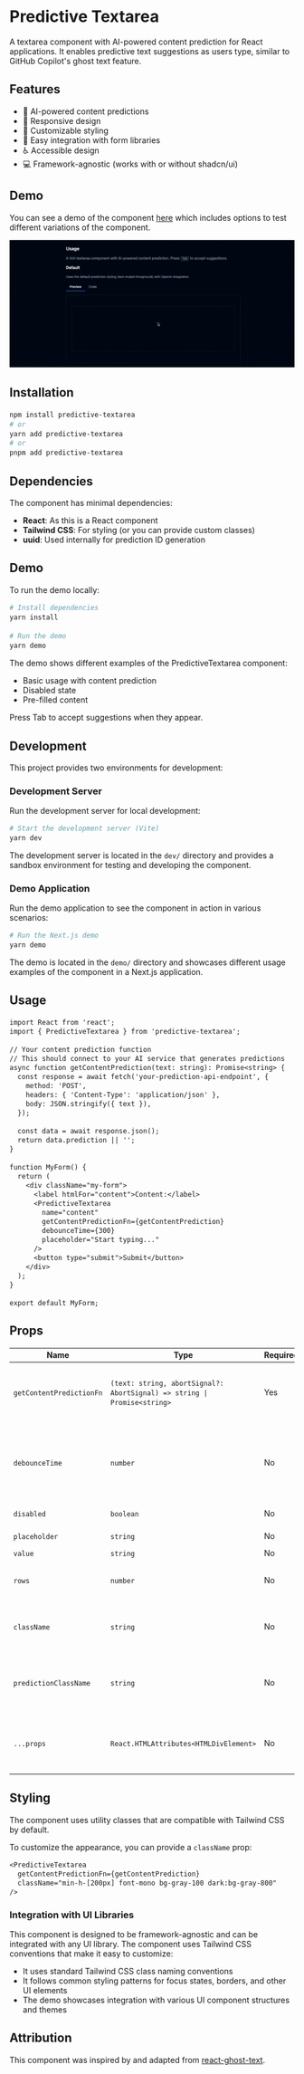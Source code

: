 # Predictive Textarea

A textarea component with AI-powered content prediction for React applications. It enables predictive text suggestions as users type, similar to GitHub Copilot's ghost text feature.

## Features

- 🤖 AI-powered content predictions
- 📱 Responsive design
- 🎨 Customizable styling
- 🧩 Easy integration with form libraries
- ♿ Accessible design
- 💻 Framework-agnostic (works with or without shadcn/ui)

## Demo

You can see a demo of the component [here](https://jensastrup.github.io/predictive-textarea/) which includes options to test different variations of the component.

![Demo Preview](demo/public/demo.gif)


## Installation

```bash
npm install predictive-textarea
# or
yarn add predictive-textarea
# or
pnpm add predictive-textarea
```

## Dependencies

The component has minimal dependencies:

- **React**: As this is a React component
- **Tailwind CSS**: For styling (or you can provide custom classes)
- **uuid**: Used internally for prediction ID generation

## Demo

To run the demo locally:

```bash
# Install dependencies
yarn install

# Run the demo
yarn demo
```

The demo shows different examples of the PredictiveTextarea component:
- Basic usage with content prediction
- Disabled state
- Pre-filled content

Press Tab to accept suggestions when they appear.

## Development

This project provides two environments for development:

### Development Server

Run the development server for local development:

```bash
# Start the development server (Vite)
yarn dev
```

The development server is located in the `dev/` directory and provides a sandbox environment for testing and developing the component.

### Demo Application

Run the demo application to see the component in action in various scenarios:

```bash
# Run the Next.js demo
yarn demo
```

The demo is located in the `demo/` directory and showcases different usage examples of the component in a Next.js application.

## Usage

```tsx
import React from 'react';
import { PredictiveTextarea } from 'predictive-textarea';

// Your content prediction function
// This should connect to your AI service that generates predictions
async function getContentPrediction(text: string): Promise<string> {
  const response = await fetch('your-prediction-api-endpoint', {
    method: 'POST',
    headers: { 'Content-Type': 'application/json' },
    body: JSON.stringify({ text }),
  });
  
  const data = await response.json();
  return data.prediction || '';
}

function MyForm() {
  return (
    <div className="my-form">
      <label htmlFor="content">Content:</label>
      <PredictiveTextarea
        name="content"
        getContentPredictionFn={getContentPrediction}
        debounceTime={300}
        placeholder="Start typing..."
      />
      <button type="submit">Submit</button>
    </div>
  );
}

export default MyForm;
```

## Props

| Name | Type | Required | Description |
|------|------|----------|-------------|
| `getContentPredictionFn` | `(text: string, abortSignal?: AbortSignal) => string \| Promise<string>` | Yes | Function that returns prediction text based on user input |
| `debounceTime` | `number` | No | Time to wait after typing stops before fetching predictions (ms) |
| `disabled` | `boolean` | No | Disables the textarea |
| `placeholder` | `string` | No | Placeholder text |
| `value` | `string` | No | Initial value |
| `rows` | `number` | No | Number of rows to display (default: 1) |
| `className` | `string` | No | Additional CSS classes for the textarea container |
| `predictionClassName` | `string` | No | Additional CSS classes for the prediction text |
| `...props` | `React.HTMLAttributes<HTMLDivElement>` | No | Any other props are passed to the underlying div |


## Styling

The component uses utility classes that are compatible with Tailwind CSS by default.

To customize the appearance, you can provide a `className` prop:

```tsx
<PredictiveTextarea
  getContentPredictionFn={getContentPrediction}
  className="min-h-[200px] font-mono bg-gray-100 dark:bg-gray-800"
/>
```

### Integration with UI Libraries

This component is designed to be framework-agnostic and can be integrated with any UI library. The component uses Tailwind CSS conventions that make it easy to customize:

- It uses standard Tailwind CSS class naming conventions
- It follows common styling patterns for focus states, borders, and other UI elements
- The demo showcases integration with various UI component structures and themes

## Attribution

This component was inspired by and adapted from [react-ghost-text](https://github.com/agdhruv/react-ghost-text).
